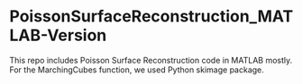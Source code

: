 # PoissonSurfaceReconstruction_MATLAB-Version

This repo includes Poisson Surface Reconstruction code in MATLAB mostly. For the MarchingCubes function, we used Python skimage package.

